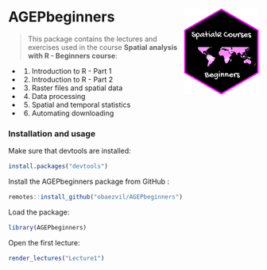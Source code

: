 # AGEPbeginners  <img src="./inst/logo/SpatialR_Courses_Beginners.png" align="right" width="150" />

> This package contains the lectures and exercises used in the course **Spatial analysis with R - Beginners course**:

- 1.  Introduction to R - Part 1

- 2.  Introduction to R - Part 2

- 3.  Raster files and spatial data

- 4.  Data processing

- 5.  Spatial and temporal statistics

- 6.  Automating downloading

### Installation and usage

Make sure that devtools are installed:
```r
install.packages("devtools")
```
Install the AGEPbeginners package from GitHub :
```r
remotes::install_github("obaezvil/AGEPbeginners")
```
Load the package:
```r
library(AGEPbeginners)
```
Open the first lecture:
```r
render_lectures("Lecture1") 
```
